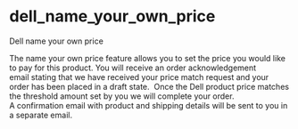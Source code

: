 # dell_name_your_own_price
Dell name your own price

The name your own price feature allows you to set the price you would like to pay for this product. You will receive an order acknowledgement email stating that we have received your price match request and your order has been placed in a draft state. 
Once the Dell product price matches the threshold amount set by you we will complete your order. A confirmation email with product and shipping details will be sent to you in a separate email.
